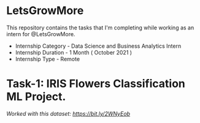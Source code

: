 # LetsGrowMore

This repository contains the tasks that I'm completing while working as an intern for @LetsGrowMore.

* Internship Category - Data Science and Business Analytics Intern
* Internship Duration - 1 Month ( October 2021 )
* Internship Type - Remote

# Task-1: IRIS Flowers Classification ML Project.
_Worked with this dataset: https://bit.ly/2WNyEob_
